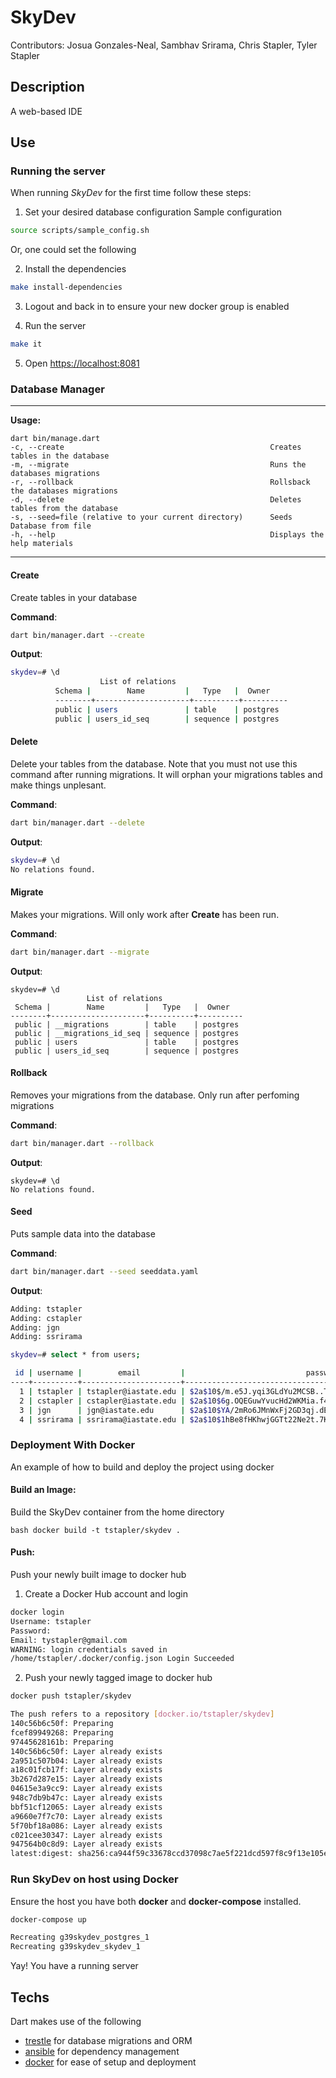 # SkyDev
Contributors: Josua Gonzales-Neal, Sambhav Srirama, 
Chris Stapler, Tyler Stapler
 
## Description
A web-based IDE 

## Use 

### Running the server

When running *SkyDev* for the first time follow these steps:

1. Set your desired database configuration
Sample configuration
```bash
source scripts/sample_config.sh
```

Or, one could set the following 

2. Install the dependencies 
```bash
make install-dependencies
```

3. Logout and back in to ensure your new docker group is enabled

4. Run the server
```bash
make it
```

5. Open <https://localhost:8081>

### Database Manager
---
**Usage:**
```
dart bin/manage.dart
-c, --create                                              Creates tables in the database
-m, --migrate                                             Runs the databases migrations
-r, --rollback                                            Rollsback the databases migrations
-d, --delete                                              Deletes tables from the database
-s, --seed=file (relative to your current directory)      Seeds Database from file
-h, --help                                                Displays the help materials
```
---

#### Create
Create tables in your database

**Command**:
```bash
dart bin/manager.dart --create
```
**Output**:
```bash
skydev=# \d
                    List of relations
		  Schema |        Name         |   Type   |  Owner
		  --------+---------------------+----------+----------
		  public | users               | table    | postgres
		  public | users_id_seq        | sequence | postgres
```

#### Delete
Delete your tables from the database. Note that you must not use this command after 
running migrations. It will orphan your migrations tables and make things unplesant.

**Command**:
```bash
dart bin/manager.dart --delete
```
**Output**:
```bash
skydev=# \d
No relations found.
```

#### Migrate
Makes your migrations. Will only work after **Create** has been run.


**Command**:
```bash
dart bin/manager.dart --migrate
```
**Output**:
```
skydev=# \d
                 List of relations
 Schema |        Name         |   Type   |  Owner
--------+---------------------+----------+----------
 public | __migrations        | table    | postgres
 public | __migrations_id_seq | sequence | postgres
 public | users               | table    | postgres
 public | users_id_seq        | sequence | postgres
```

#### Rollback
Removes your migrations from the database. Only run after perfoming migrations

**Command**:
```bash
dart bin/manager.dart --rollback
```
**Output**:
```
skydev=# \d
No relations found.
```

#### Seed
Puts sample data into the database

**Command**:
```bash
dart bin/manager.dart --seed seeddata.yaml
```
**Output**:
```bash
Adding: tstapler
Adding: cstapler
Adding: jgn
Adding: ssrirama

skydev=# select * from users;

 id | username |        email         |                           password                           |         created_at         |         updated_at
----+----------+----------------------+--------------------------------------------------------------+----------------------------+----------------------------
  1 | tstapler | tstapler@iastate.edu | $2a$10$/m.e5J.yqi3GLdYu2MCSB..TuBq8pk0gTZf56QR.NGlSWFrK.U2Ba | 2016-03-01 11:19:40.454151 | 2016-03-01 11:19:40.454151
  2 | cstapler | cstapler@iastate.edu | $2a$10$6g.OQEGuwYvucHd2WKMia.f4oOzgsZcfy5ckOoqZpMAtLrhckbjKK | 2016-03-01 11:19:40.576388 | 2016-03-01 11:19:40.576388
  3 | jgn      | jgn@iastate.edu      | $2a$10$YA/2mRo6JMnWxFj2GD3qj.dE9PB05FUEpynEPH/RjIXWIVk2L1y/a | 2016-03-01 11:19:40.698401 | 2016-03-01 11:19:40.698401
  4 | ssrirama | ssrirama@iastate.edu | $2a$10$1hBe8fHKhwjGGTt22Ne2t.7K0a7btxTOfoNHsINDI6wF1goze.rOK | 2016-03-01 11:19:40.82207  | 2016-03-01 11:19:40.822071
```

### Deployment With Docker 

An example of how to build and deploy the project using docker

#### Build an Image:

Build the SkyDev container from the home directory 

```bash docker build -t tstapler/skydev . ```

#### Push:

Push your newly built image to docker hub 

1. Create a Docker Hub account and login
```bash 
docker login 
Username: tstapler 
Password: 
Email: tystapler@gmail.com 
WARNING: login credentials saved in
/home/tstapler/.docker/config.json Login Succeeded 
```

2. Push your newly tagged image to docker hub

```bash
docker push tstapler/skydev

The push refers to a repository [docker.io/tstapler/skydev] 
140c56b6c50f: Preparing 
fcef89949268: Preparing 
97445628161b: Preparing 
140c56b6c50f: Layer already exists 
2a951c507b04: Layer already exists
a18c01fcb17f: Layer already exists
3b267d287e15: Layer already exists
04615e3a9cc9: Layer already exists
948c7db9b47c: Layer already exists
bbf51cf12065: Layer already exists
a9660e7f7c70: Layer already exists
5f70bf18a086: Layer already exists
c021cee30347: Layer already exists
947564b0c8d9: Layer already exists
latest:digest: sha256:ca944f59c33678ccd37098c7ae5f221dcd597f8c9f13e105ec02c2f801975036size: 12281
```

### Run SkyDev on host using Docker

Ensure the host you have both **docker** and **docker-compose** installed.

```bash 
docker-compose up 

Recreating g39skydev_postgres_1 
Recreating g39skydev_skydev_1
```

Yay! You have a running server

## Techs
Dart makes use of the following

- [trestle](https://github.com/dart-bridge/trestle) for database migrations and ORM
- [ansible](https://github.com/ansible/ansible) for dependency management 
- [docker](https://github.com/docker/docker) for ease of setup and deployment
